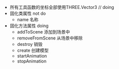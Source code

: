 - 所有工具函数的坐标全部使用THREE.Vector3  // doing
- 固化类属性 not do
  - name 名称
- 固化方法属性 doing
  - addToScene 添加到场景中
  - removeFromScene 从场景中移除
  - destroy 销毁
  - create 创建模型
  - startAnimation
  - stopAnimation